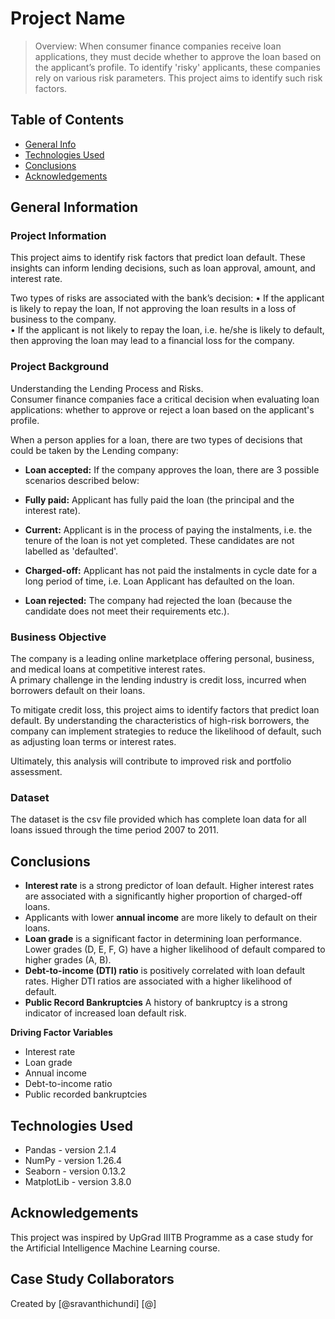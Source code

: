# Project Name
> Overview: When consumer finance companies receive loan applications, they must decide whether to approve the loan based on the applicant’s profile. To identify 'risky' applicants, these companies rely on various risk parameters. This project aims to identify such risk factors.


## Table of Contents
* [General Info](#general-information)
* [Technologies Used](#technologies-used)
* [Conclusions](#conclusions)
* [Acknowledgements](#acknowledgements)


## General Information
### Project Information
This project aims to identify risk factors that predict loan default. 
These insights can inform lending decisions, such as loan approval, amount, and interest rate.  

Two types of risks are associated with the bank’s decision:
• If the applicant is likely to repay the loan, If not approving the loan results in a loss of business to the company.  
• If the applicant is not likely to repay the loan, i.e. he/she is likely to default, then approving the loan may lead to a financial loss for the company.  

### Project Background
Understanding the Lending Process and Risks.  
Consumer finance companies face a critical decision when evaluating loan applications: whether to approve or reject a loan based on the applicant's profile.  

When a person applies for a loan, there are two types of decisions that could be taken by the Lending company:  
* **Loan accepted:** If the company approves the loan, there are 3 possible scenarios described below:  
 * **Fully paid:** Applicant has fully paid the loan (the principal and the interest rate).  
 * **Current:** Applicant is in the process of paying the instalments, i.e. the tenure of the loan is not yet completed. These candidates are not labelled as 'defaulted'.  
 * **Charged-off:** Applicant has not paid the instalments in cycle date for a long period of time, i.e. Loan Applicant has defaulted on the loan.  

* **Loan rejected:** The company had rejected the loan (because the candidate does not meet their requirements etc.). 

### Business Objective
The company is a leading online marketplace offering personal, business, and medical loans at competitive interest rates.   
A primary challenge in the lending industry is credit loss, incurred when borrowers default on their loans.  

To mitigate credit loss, this project aims to identify factors that predict loan default. By understanding the characteristics of high-risk borrowers, the company can implement strategies to reduce the likelihood of default, such as adjusting loan terms or interest rates.  

Ultimately, this analysis will contribute to improved risk and portfolio assessment.  

### Dataset
The dataset is the csv file provided which has complete loan data for all loans issued through the time period 2007 to 2011.

## Conclusions
* **Interest rate** is a strong predictor of loan default. Higher interest rates are associated with a significantly higher proportion of charged-off loans.
* Applicants with lower **annual income** are more likely to default on their loans.
* **Loan grade** is a significant factor in determining loan performance. Lower grades (D, E, F, G) have a higher likelihood of default compared to higher grades (A, B).
* **Debt-to-income (DTI) ratio** is positively correlated with loan default rates. Higher DTI ratios are associated with a higher likelihood of default.
* **Public Record Bankruptcies** A history of bankruptcy is a strong indicator of increased loan default risk.

**Driving Factor Variables**    
* Interest rate  
* Loan grade  
* Annual income  
* Debt-to-income ratio  
* Public recorded bankruptcies  


## Technologies Used
- Pandas - version 2.1.4
- NumPy - version 1.26.4
- Seaborn - version 0.13.2
- MatplotLib - version 3.8.0


## Acknowledgements
This project was inspired by UpGrad IIITB Programme as a case study for the Artificial Intelligence Machine Learning course.

## Case Study Collaborators
Created by [@sravanthichundi] [@]
